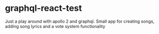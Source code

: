 # graphql-react-test

Just a play around with apollo 2 and graphql. Small app for creating songs, adding song lyrics and a vote system functionality 
